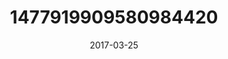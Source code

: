 ---
title: "1477919909580984420"
cover: "2017-03-25 11.30.04 1477919909580984420_46248401"
photo: "2017-03-25 11.30.04 1477919909580984420_46248401"
date: "2017-03-25"
type: "photo"
---